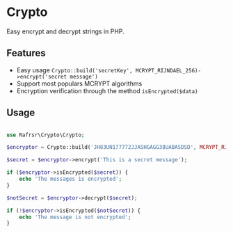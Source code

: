 # Crypto
Easy encrypt and decrypt strings in PHP.

## Features

- Easy usage `Crypto::build('secretKey', MCRYPT_RIJNDAEL_256)->encrypt('secret message')`
- Support most populars MCRYPT algorithms
- Encryption verification through the method `isEncrypted($data)`

## Usage

````php

use Rafrsr\Crypto\Crypto;

$encryptor = Crypto::build('JH83UN177772JJASHGAGG38UABASDSD', MCRYPT_RIJNDAEL_256);

$secret = $encryptor->encrypt('This is a secret message');

if ($encryptor->isEncrypted($secret)) {
    echo 'The messages is encrypted';
}

$notSecret = $encryptor->decrypt($secret);

if (!$encryptor->isEncrypted($notSecret)) {
    echo 'The message is not encrypted';
}